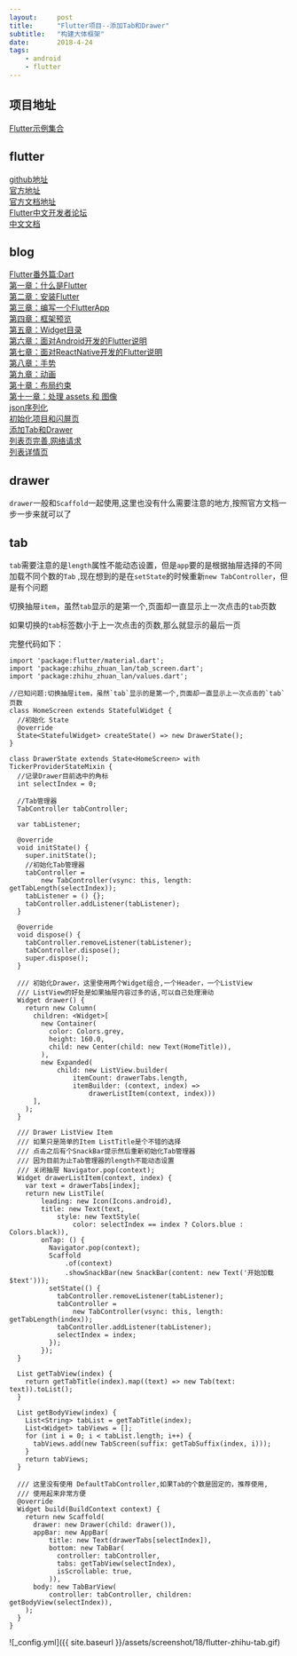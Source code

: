 ```yaml
---
layout:     post
title:      "Flutter项目--添加Tab和Drawer"
subtitle:   "构建大体框架"
date:       2018-4-24
tags:
    - android
    - flutter
---
```


## 项目地址

[Flutter示例集合](https://github.com/7449/flutter_example)

## flutter

[github地址](https://github.com/flutter/flutter)<br>
[官方地址](https://flutter.io/)<br>
[官方文档地址](https://flutter.io/docs/)<br>
[Flutter中文开发者论坛](http://flutter-dev.com/)<br>
[中文文档](http://doc.flutter-dev.cn/)<br>

## blog

[Flutter番外篇:Dart](https://7449.github.io/2018/3/18/android_flutter_dart.html)<br>
[第一章：什么是Flutter](https://7449.github.io/2018/3/19/android_flutter_1.html)<br>
[第二章：安装Flutter](https://7449.github.io/2018/3/19/android_flutter_2.html)<br>
[第三章：编写一个FlutterApp](https://7449.github.io/2018/3/26/android_flutter_3.html)<br>
[第四章：框架预览](https://7449.github.io/2018/3/26/android_flutter_4.html)<br>
[第五章：Widget目录](https://7449.github.io/2018/4/12/android_flutter_5.html)<br>
[第六章：面对Android开发的Flutter说明](https://7449.github.io/2018/4/16/android_flutter_6.html)<br>
[第七章：面对ReactNative开发的Flutter说明](https://7449.github.io/2018/4/17/android_flutter_7.html)<br>
[第八章：手势](https://7449.github.io/2018/4/20/android_flutter_8.html)<br>
[第九章：动画](https://7449.github.io/2018/4/20/android_flutter_9.html)<br>
[第十章：布局约束](https://7449.github.io/2018/4/21/android_flutter_10.html)<br>
[第十一章：处理 assets 和 图像](https://7449.github.io/2018/4/22/android_flutter_11.html)<br>
[json序列化](https://7449.github.io/2018/5/02/android_flutter_json_serializable.html)<br>
[初始化项目和闪屏页](https://7449.github.io/2018/4/23/android_flutter_splash.html)<br>
[添加Tab和Drawer](https://7449.github.io/2018/4/24/android_flutter_drawer.html)<br>
[列表页完善,网络请求](https://7449.github.io/2018/4/24/android_flutter_net_list.html)<br>
[列表详情页](https://7449.github.io/2018/4/25/android_flutter_net_list_detail.html)<br>

## drawer

`drawer`一般和`Scaffold`一起使用,这里也没有什么需要注意的地方,按照官方文档一步一步来就可以了

## tab

`tab`需要注意的是`length`属性不能动态设置，但是`app`要的是根据抽屉选择的不同加载不同个数的`Tab`
,现在想到的是在`setState`的时候重新`new TabController`，但是有个问题

切换抽屉`item`，虽然`tab`显示的是第一个,页面却一直显示上一次点击的`tab`页数

如果切换的`tab`标签数小于上一次点击的页数,那么就显示的最后一页


完整代码如下：


    import 'package:flutter/material.dart';
    import 'package:zhihu_zhuan_lan/tab_screen.dart';
    import 'package:zhihu_zhuan_lan/values.dart';
    
    //已知问题:切换抽屉item，虽然`tab`显示的是第一个,页面却一直显示上一次点击的`tab`页数
    class HomeScreen extends StatefulWidget {
      //初始化 State
      @override
      State<StatefulWidget> createState() => new DrawerState();
    }
    
    class DrawerState extends State<HomeScreen> with TickerProviderStateMixin {
      //记录Drawer目前选中的角标
      int selectIndex = 0;
    
      //Tab管理器
      TabController tabController;
    
      var tabListener;
    
      @override
      void initState() {
        super.initState();
        //初始化Tab管理器
        tabController =
            new TabController(vsync: this, length: getTabLength(selectIndex));
        tabListener = () {};
        tabController.addListener(tabListener);
      }
    
      @override
      void dispose() {
        tabController.removeListener(tabListener);
        tabController.dispose();
        super.dispose();
      }
    
      /// 初始化Drawer，这里使用两个Widget组合,一个Header，一个ListView
      /// ListView的好处是如果抽屉内容过多的话,可以自己处理滑动
      Widget drawer() {
        return new Column(
          children: <Widget>[
            new Container(
              color: Colors.grey,
              height: 160.0,
              child: new Center(child: new Text(HomeTitle)),
            ),
            new Expanded(
                child: new ListView.builder(
                    itemCount: drawerTabs.length,
                    itemBuilder: (context, index) =>
                        drawerListItem(context, index)))
          ],
        );
      }
    
      /// Drawer ListView Item
      /// 如果只是简单的Item ListTitle是个不错的选择
      /// 点击之后有个SnackBar提示然后重新初始化Tab管理器
      /// 因为目前为止Tab管理器的length不能动态设置
      /// 关闭抽屉 Navigator.pop(context);
      Widget drawerListItem(context, index) {
        var text = drawerTabs[index];
        return new ListTile(
            leading: new Icon(Icons.android),
            title: new Text(text,
                style: new TextStyle(
                    color: selectIndex == index ? Colors.blue : Colors.black)),
            onTap: () {
              Navigator.pop(context);
              Scaffold
                  .of(context)
                  .showSnackBar(new SnackBar(content: new Text('开始加载$text')));
              setState(() {
                tabController.removeListener(tabListener);
                tabController =
                    new TabController(vsync: this, length: getTabLength(index));
                tabController.addListener(tabListener);
                selectIndex = index;
              });
            });
      }
    
      List getTabView(index) {
        return getTabTitle(index).map((text) => new Tab(text: text)).toList();
      }
    
      List getBodyView(index) {
        List<String> tabList = getTabTitle(index);
        List<Widget> tabViews = [];
        for (int i = 0; i < tabList.length; i++) {
          tabViews.add(new TabScreen(suffix: getTabSuffix(index, i)));
        }
        return tabViews;
      }
    
      /// 这里没有使用 DefaultTabController,如果Tab的个数是固定的，推荐使用,
      /// 使用起来非常方便
      @override
      Widget build(BuildContext context) {
        return new Scaffold(
          drawer: new Drawer(child: drawer()),
          appBar: new AppBar(
              title: new Text(drawerTabs[selectIndex]),
              bottom: new TabBar(
                controller: tabController,
                tabs: getTabView(selectIndex),
                isScrollable: true,
              )),
          body: new TabBarView(
              controller: tabController, children: getBodyView(selectIndex)),
        );
      }
    }


![_config.yml]({{ site.baseurl }}/assets/screenshot/18/flutter-zhihu-tab.gif)
